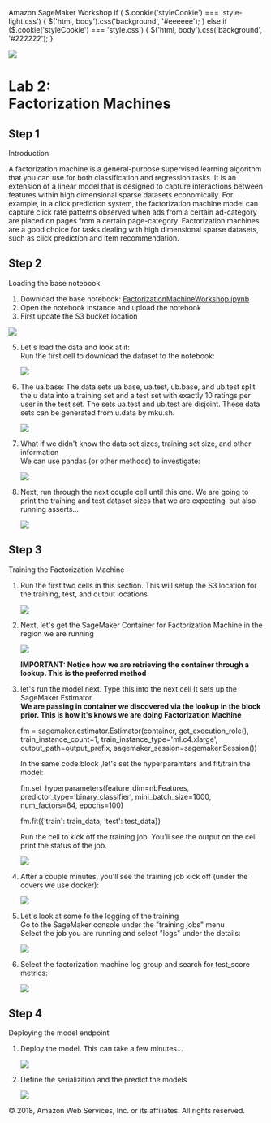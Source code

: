   Amazon SageMaker Workshop                              if ( $.cookie('styleCookie') === 'style-light.css') { $('html, body').css('background', '#eeeeee'); } else if ($.cookie('styleCookie') === 'style.css') { $('html, body').css('background', '#222222'); }                     

![](images/aws_logo.png)

  Lab 2:  
Factorization Machines
=================================

Step 1
------

Introduction

A factorization machine is a general-purpose supervised learning algorithm that you can use for both classification and regression tasks. It is an extension of a linear model that is designed to capture interactions between features within high dimensional sparse datasets economically. For example, in a click prediction system, the factorization machine model can capture click rate patterns observed when ads from a certain ad-category are placed on pages from a certain page-category. Factorization machines are a good choice for tasks dealing with high dimensional sparse datasets, such as click prediction and item recommendation.

Step 2
------

Loading the base notebook

1.  Download the base notebook: [FactorizationMachineWorkshop.ipynb](FactorizationMachineWorkshop.ipynb)
2.  Open the notebook instance and upload the notebook
3.  First update the S3 bucket location

![](images/lab1/pic0.png)

5.  Let's load the data and look at it:  
    Run the first cell to download the dataset to the notebook:
    
    ![](images/lab1/pic1.png)
    
6.  The ua.base: The data sets ua.base, ua.test, ub.base, and ub.test split the u data into a training set and a test set with exactly 10 ratings per user in the test set. The sets ua.test and ub.test are disjoint. These data sets can be generated from u.data by mku.sh.  
    
    ![](images/lab1/pic2.png)
    
7.  What if we didn't know the data set sizes, training set size, and other information  
    We can use pandas (or other methods) to investigate:
    
    ![](images/lab1/pic3.png)
    
8.  Next, run through the next couple cell until this one. We are going to print the training and test dataset sizes that we are expecting, but also running asserts...
    
    ![](images/lab1/pic4.png)
    

Step 3
------

Training the Factorization Machine

1.  Run the first two cells in this section. This will setup the S3 location for the training, test, and output locations
    
    ![](images/lab1/pic5.png)
    
2.  Next, let's get the SageMaker Container for Factorization Machine in the region we are running
    
    ![](images/lab1/pic6.png)
    
    **IMPORTANT: Notice how we are retrieving the container through a lookup. This is the preferred method**
3.  let's run the model next. Type this into the next cell It sets up the SageMaker Estimator  
    **We are passing in container we discovered via the lookup in the block prior. This is how it's knows we are doing Factorization Machine**
    
    fm = sagemaker.estimator.Estimator(container,
                 get\_execution\_role(),
                 train\_instance\_count=1,
                 train\_instance\_type='ml.c4.xlarge',
                 output\_path=output\_prefix,
                 sagemaker\_session=sagemaker.Session())
    											
    
    In the same code block ,let's set the hyperparamters and fit/train the model:
    
    fm.set\_hyperparameters(feature\_dim=nbFeatures,
                          predictor\_type='binary\_classifier',
                          mini\_batch\_size=1000,
                          num\_factors=64,
                          epochs=100)
    
    fm.fit({'train': train\_data, 'test': test\_data})
    										
    
    Run the cell to kick off the training job. You'll see the output on the cell print the status of the job.
    
    ![](images/lab1/pic7.png)
    
4.  After a couple minutes, you'll see the training job kick off (under the covers we use docker):
    
    ![](images/lab1/pic8.png)
    
5.  Let's look at some fo the logging of the training  
    Go to the SageMaker console under the "training jobs" menu  
    Select the job you are running and select "logs" under the details:
    
    ![](images/lab1/pic9.png)
    
      
    
6.  Select the factorization machine log group and search for test\_score metrics:
    
    ![](images/lab1/pic10.png)
    

Step 4
------

Deploying the model endpoint

1.  Deploy the model. This can take a few minutes...
    
    ![](images/lab1/pic11.png)
    
2.  Define the serializition and the predict the models
    
    ![](images/lab1/pic12.png)
    

© 2018, Amazon Web Services, Inc. or its affiliates. All rights reserved.
